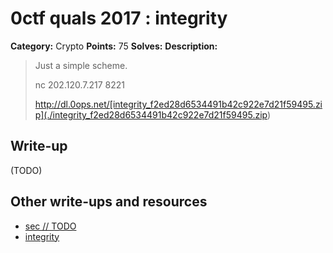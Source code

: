 # 0ctf quals 2017 : integrity

**Category:** Crypto
**Points:** 75
**Solves:** 
**Description:**

> Just a simple scheme.
> 
> nc 202.120.7.217 8221
> 
> <http://dl.0ops.net/[integrity_f2ed28d6534491b42c922e7d21f59495.zip](./integrity_f2ed28d6534491b42c922e7d21f59495.zip>)

## Write-up

(TODO)

## Other write-ups and resources

* [sec // TODO](https://lekensteyn.nl/0ctf2017-integrity.html)
* [integrity](https://gist.github.com/elliptic-shiho/63b97cece15a038678c4a559d01a3055)